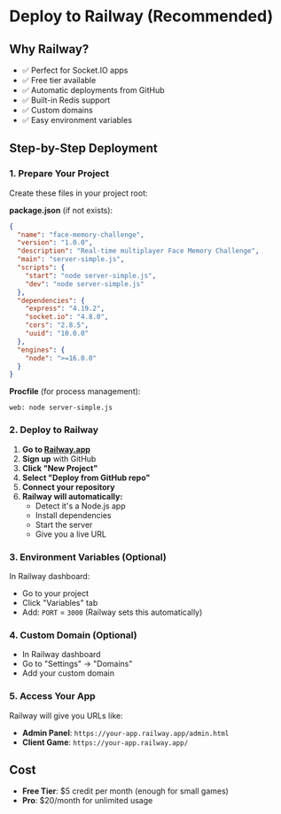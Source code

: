 # Deploy to Railway (Recommended)

## Why Railway?
- ✅ Perfect for Socket.IO apps
- ✅ Free tier available
- ✅ Automatic deployments from GitHub
- ✅ Built-in Redis support
- ✅ Custom domains
- ✅ Easy environment variables

## Step-by-Step Deployment

### 1. Prepare Your Project
Create these files in your project root:

**package.json** (if not exists):
```json
{
  "name": "face-memory-challenge",
  "version": "1.0.0",
  "description": "Real-time multiplayer Face Memory Challenge",
  "main": "server-simple.js",
  "scripts": {
    "start": "node server-simple.js",
    "dev": "node server-simple.js"
  },
  "dependencies": {
    "express": "4.19.2",
    "socket.io": "4.8.0",
    "cors": "2.8.5",
    "uuid": "10.0.0"
  },
  "engines": {
    "node": ">=16.0.0"
  }
}
```

**Procfile** (for process management):
```
web: node server-simple.js
```

### 2. Deploy to Railway

1. **Go to [Railway.app](https://railway.app)**
2. **Sign up** with GitHub
3. **Click "New Project"**
4. **Select "Deploy from GitHub repo"**
5. **Connect your repository**
6. **Railway will automatically:**
   - Detect it's a Node.js app
   - Install dependencies
   - Start the server
   - Give you a live URL

### 3. Environment Variables (Optional)
In Railway dashboard:
- Go to your project
- Click "Variables" tab
- Add: `PORT` = `3000` (Railway sets this automatically)

### 4. Custom Domain (Optional)
- In Railway dashboard
- Go to "Settings" → "Domains"
- Add your custom domain

### 5. Access Your App
Railway will give you URLs like:
- **Admin Panel**: `https://your-app.railway.app/admin.html`
- **Client Game**: `https://your-app.railway.app/`

## Cost
- **Free Tier**: $5 credit per month (enough for small games)
- **Pro**: $20/month for unlimited usage